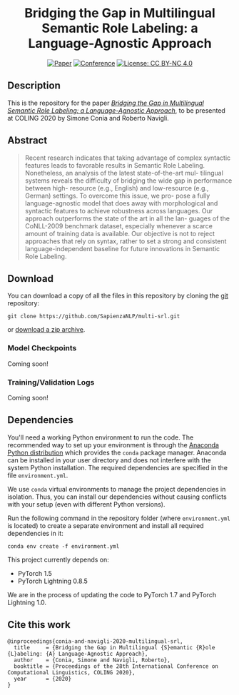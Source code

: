 <div align="center">    
 
# Bridging the Gap in Multilingual Semantic Role Labeling: a Language-Agnostic Approach     

[![Paper](http://img.shields.io/badge/paper-ACL--anthology-B31B1B.svg)](https://www.aclweb.org/anthology/2020.coling-main.120/)
[![Conference](http://img.shields.io/badge/COLING-2020-4b44ce.svg)](https://coling2020.org/)
[![License: CC BY-NC 4.0](https://img.shields.io/badge/License-CC%20BY--NC%204.0-lightgrey.svg)](https://creativecommons.org/licenses/by-nc/4.0/)

</div>

## Description
This is the repository for the paper [*Bridging the Gap in Multilingual Semantic Role Labeling: a Language-Agnostic Approach*](https://www.aclweb.org/anthology/2020.coling-main.120/),
to be presented at COLING 2020 by Simone Conia and Roberto Navigli.


## Abstract
> Recent research indicates that taking advantage of complex syntactic features leads to favorable results in Semantic Role Labeling. 
  Nonetheless, an analysis of the latest state-of-the-art mul- tilingual systems reveals the difficulty of bridging the wide gap in
  performance between high- resource (e.g., English) and low-resource (e.g., German) settings.
  To overcome this issue, we pro- pose a fully language-agnostic model that does away with morphological and syntactic features
  to achieve robustness across languages.
  Our approach outperforms the state of the art in all the lan- guages of the CoNLL-2009 benchmark dataset,
  especially whenever a scarce amount of training data is available. Our objective is not to reject approaches that rely on syntax,
  rather to set a strong and consistent language-independent baseline for future innovations in Semantic Role Labeling.


## Download
You can download a copy of all the files in this repository by cloning the
[git](https://git-scm.com/) repository:

    git clone https://github.com/SapienzaNLP/multi-srl.git

or [download a zip archive](https://github.com/SapienzaNLP/multi-srl/archive/master.zip).

### Model Checkpoints
Coming soon!

### Training/Validation Logs
Coming soon!


## Dependencies
You'll need a working Python environment to run the code.
The recommended way to set up your environment is through the
[Anaconda Python distribution](https://www.anaconda.com/download/) which
provides the `conda` package manager.
Anaconda can be installed in your user directory and does not interfere with
the system Python installation.
The required dependencies are specified in the file `environment.yml`.

We use `conda` virtual environments to manage the project dependencies in
isolation.
Thus, you can install our dependencies without causing conflicts with your
setup (even with different Python versions).

Run the following command in the repository folder (where `environment.yml`
is located) to create a separate environment and install all required
dependencies in it:

    conda env create -f environment.yml

This project currently depends on:
* PyTorch 1.5
* PyTorch Lightning 0.8.5

We are in the process of updating the code to PyTorch 1.7 and PyTorch Lightning 1.0.

## Cite this work
    @inproceedings{conia-and-navigli-2020-multilingual-srl,
      title     = {Bridging the Gap in Multilingual {S}emantic {R}ole {L}abeling: {A} Language-Agnostic Approach},
      author    = {Conia, Simone and Navigli, Roberto},
      booktitle = {Proceedings of the 28th International Conference on Computational Linguistics, COLING 2020},
      year      = {2020}
    }
